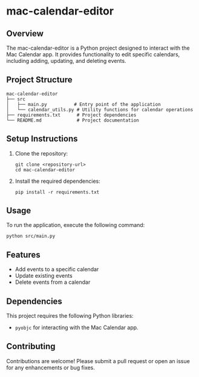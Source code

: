 # mac-calendar-editor

## Overview
The mac-calendar-editor is a Python project designed to interact with the Mac Calendar app. It provides functionality to edit specific calendars, including adding, updating, and deleting events.

## Project Structure
```
mac-calendar-editor
├── src
│   ├── main.py          # Entry point of the application
│   └── calendar_utils.py # Utility functions for calendar operations
├── requirements.txt      # Project dependencies
└── README.md             # Project documentation
```

## Setup Instructions
1. Clone the repository:
   ```
   git clone <repository-url>
   cd mac-calendar-editor
   ```

2. Install the required dependencies:
   ```
   pip install -r requirements.txt
   ```

## Usage
To run the application, execute the following command:
```
python src/main.py
```

## Features
- Add events to a specific calendar
- Update existing events
- Delete events from a calendar

## Dependencies
This project requires the following Python libraries:
- `pyobjc` for interacting with the Mac Calendar app.

## Contributing
Contributions are welcome! Please submit a pull request or open an issue for any enhancements or bug fixes.